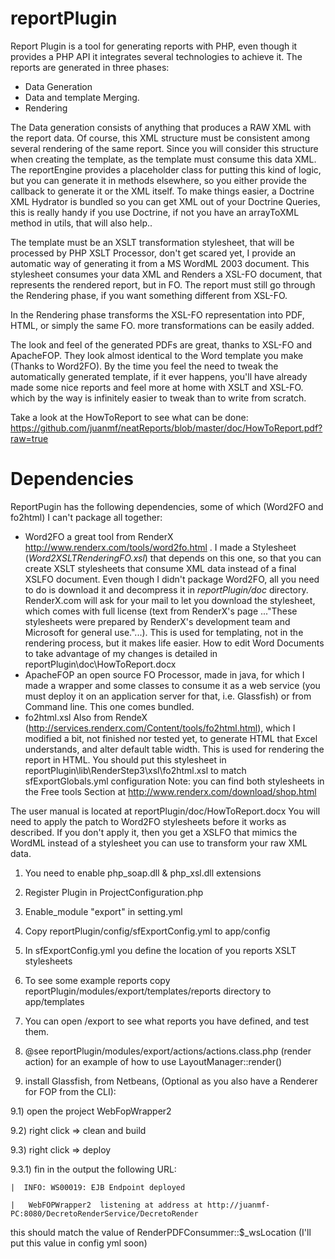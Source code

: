 reportPlugin
============

Report Plugin is a tool for generating reports with PHP, even though it provides 
a PHP API it integrates several technologies to achieve it.
The reports are generated in three phases:
   * Data Generation 
   * Data and template Merging.
   * Rendering

The Data generation consists of anything that produces a RAW XML with the report 
data. Of course, this XML structure must be consistent among several rendering of 
the same report. Since you will consider this structure when creating the 
template, as the template must consume this data XML. The reportEngine provides
a placeholder class for putting this kind of logic, but you can generate it in
methods elsewhere, so you either provide the callback to generate it or the XML
itself. To make things easier, a Doctrine XML Hydrator is bundled so you can get 
XML out of your Doctrine Queries, this is really handy if you use Doctrine, if not
you have an arrayToXML method in utils, that will also help.. 

The template must be an XSLT transformation stylesheet, that will be processed by
PHP XSLT Processor, don't get scared yet, I provide an automatic way of generating 
it from a MS WordML 2003 document. This stylesheet consumes your data XML and 
Renders a XSL-FO document, that represents the rendered report, but in FO. 
The report must still go through the Rendering phase, if you want something different 
from XSL-FO.

In the Rendering phase transforms the XSL-FO representation into PDF, HTML, or simply 
the same FO. more transformations can be easily added.

The look and feel of the generated PDFs are great, thanks to XSL-FO and ApacheFOP. 
They look almost identical to the Word template you make (Thanks to Word2FO).
By the time you feel the need to tweak the automatically generated template, if it 
ever happens, you'll have already made some nice reports and feel more at home 
with XSLT and XSL-FO. which by the way is infinitely easier to tweak than to 
write from scratch.

Take a look at the HowToReport to see what can be done: 
https://github.com/juanmf/neatReports/blob/master/doc/HowToReport.pdf?raw=true

Dependencies
============

ReportPugin has the following dependencies, some of which (Word2FO and fo2html) I can't package all together:

* Word2FO a great tool from RenderX http://www.renderx.com/tools/word2fo.html . I made a Stylesheet (*Word2XSLTRenderingFO.xsl*) that depends on this one, so that you can create XSLT stylesheets that consume XML data instead of a final XSLFO document. Even though I didn't package Word2FO, all you need to do is download it and decompress it in *reportPlugin/doc* directory. RenderX.com will ask for your mail to let you download the stylesheet, which comes with full license (text from RenderX's page ..."These stylesheets were prepared by RenderX's development team and Microsoft for general use."...). This is used for templating, not in the rendering process, but it makes life easier. How to edit Word Documents to take advantage of my changes is detailed in reportPlugin\doc\HowToReport.docx
* ApacheFOP an open source FO Processor, made in java, for which I made a wrapper and some classes to consume it as a web service (you must deploy it on an application server for that, i.e. Glassfish) or from Command line. This one comes bundled.
* fo2html.xsl Also from RendeX (http://services.renderx.com/Content/tools/fo2html.html), which I modified a bit, not finished nor tested yet, to generate HTML that Excel understands, and alter default table width. This is used for rendering the report in HTML. You should put this stylesheet in reportPlugin\lib\RenderStep3\xsl\fo2html.xsl to match sfExportGlobals.yml configuration
Note: you can find both stylesheets in the Free tools Section at http://www.renderx.com/download/shop.html

The user manual is located at reportPlugin/doc/HowToReport.docx
You will need to apply the patch to Word2FO stylesheets before it 
works as described. If you don't apply it, then you get a XSLFO that 
mimics the WordML instead of a stylesheet you can use to transform your raw XML data.

1) You need to enable php_soap.dll & php_xsl.dll extensions 

2) Register Plugin in ProjectConfiguration.php

3) Enable_module "export" in setting.yml

4) Copy reportPlugin/config/sfExportConfig.yml to app/config

5) In sfExportConfig.yml you define the location of you reports XSLT stylesheets

6) To see some example reports copy reportPlugin/modules/export/templates/reports
directory to app/templates
7) You can open <domain>/export to see what reports you have defined, and test them.

8) @see reportPlugin/modules/export/actions/actions.class.php (render action) for
an example of how to use LayoutManager::render()

9) install Glassfish, from Netbeans, (Optional as you also have a Renderer for FOP from the CLI):

  9.1) open the project WebFopWrapper2
  
  9.2) right click => clean and build
  
  9.3) right click => deploy
  
  9.3.1) fin in the output the following URL:
  
    |  INFO: WS00019: EJB Endpoint deployed
    
    |   WebFOPWrapper2  listening at address at http://juanmf-PC:8080/DecretoRenderService/DecretoRender
    
  this should match the value of RenderPDFConsummer::$_wsLocation (I'll put this 
value in config yml soon)


 

